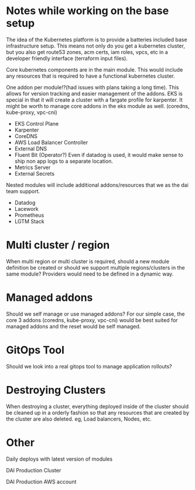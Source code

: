 # Notes while working on the base setup

The idea of the Kubernetes platform is to provide a batteries included base infrastructure setup. This means
not only do you get a kubernetes cluster, but you also get route53 zones, acm certs, iam roles, vpcs, etc in a
developer friendly interface (terraform input files).

Core kubernetes components are in the main module. This would include any resources that is required to have
a functional kubernetes cluster.

One addon per module!?(had issues with plans taking a long time). This allows for version tracking and easier management of the addons. EKS is special in that
it will create a cluster with a fargate profile for karpenter. It might be worth to manage core addons in the eks
module as well. (coredns, kube-proxy, vpc-cni)

- EKS Control Plane
- Karpenter
- CoreDNS
- AWS Load Balancer Controller
- External DNS
- Fluent Bit (Operator?) Even if datadog is used, it would make sense to ship non app logs to a separate location.
- Metrics Server
- External Secrets

Nested modules will include additional addons/resources that we as the dai team support.

- Datadog
- Lacework
- Prometheus
- LGTM Stack

# Multi cluster / region

When multi region or multi cluster is required, should a new module definition be created or should we support
multiple regions/clusters in the same module? Providers would need to be defined in a dynamic way.

# Managed addons

Should we self manage or use managed addons? For our simple case, the core 3 addons (coredns, kube-proxy, vpc-cni)
would be best suited for managed addons and the reset would be self managed.

# GitOps Tool

Should we look into a real gitops tool to manage application rollouts?

# Destroying Clusters

When destroying a cluster, everything deployed inside of the cluster should be cleaned up in a orderly fashion so that any
resources that are created by the cluster are also deleted. eg, Load balancers, Nodes, etc.

# Other

Daily deploys with latest version of modules

DAI Production Cluster

DAI Production AWS account
